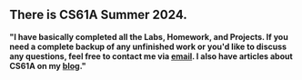 ## There is CS61A Summer 2024.

**"I have basically completed all the Labs, Homework, and Projects. 
If you need a complete backup of any unfinished work or you'd like to discuss any questions, feel free to contact me via [email](clashandclash@proton.me). I also have articles about CS61A on my [blog](https://moiseak.github.io/)."**